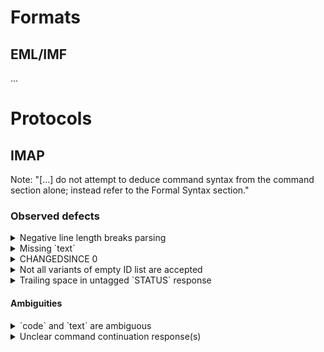 # Formats

## EML/IMF

...

# Protocols

## IMAP

Note: "[...] do not attempt to deduce command syntax from the command section alone; instead refer to the Formal Syntax section."

### Observed defects

<details>
<summary>Negative line length breaks parsing</summary>
An IMAP server tells the number of lines in a message using the `body-fld-lines` ABNF rule:

```abnf
body-fld-lines = number
number         = 1*DIGIT
                   ; Unsigned 32-bit integer
                   ; (0 <= n < 4,294,967,296)
```

According to the standard, negative values are not allowed. Still, Dovecot was observed sending `-1` breaking parsing.

* Observed in: Exchange/Dovecot (unknown)
* Reported: No
* Status: Unknown
* Comment: Also see https://github.com/emersion/go-imap/issues/534
* Proposed solution(s):
	* Accept `-1`, emit warning, and rectify to `0` (implemented in [imap-codec])
</details>

<details>
<summary>Missing `text`</summary>
Status responses in IMAP MUST have a non-empty `text` (and preceeding space).

```abnf
resp-text = ["[" resp-text-code "]" SP] text
text      = 1*TEXT-CHAR
TEXT-CHAR = <any CHAR except CR and LF>
```

It was observed that Gmail has neither the `SP` nor the `text` when using `HIGHESTMODSEQ`.

* Observed in: Gmail (Sep. 27, 2023)
* Reported: Yes
* Status: [Open](https://issuetracker.google.com/issues/289877509)
* Comment: The examples in RFC 7162 are wrong, see [errata](https://www.rfc-editor.org/errata/eid5055).
* Proposed solution(s):
	* Wait for Gmail to fix it (or comment on issue)
	* Replace with a sentinel value and log warning (implemented in [imap-codec])
	* Discard, but make sure not to reproduce the defect
</details>

<details>
<summary>CHANGEDSINCE 0</summary>

CHANGEDSINCE 0 was sent for an account on a mail server that was update to support CONDSTORE (did not have the CONDSTORE extension before). CHANGEDSINCE should have been omitted from the command.

```abnf
mod-sequence-value = 1*DIGIT
                      ;; Positive unsigned 63-bit integer
                      ;; (mod-sequence)
                      ;; (1 <= n <= 9,223,372,036,854,775,807).
```

* Observed in: iPhone Mail (16.5.1)
* Reported: Yes
* Status: Open
* Comment: None
* Proposed solution(s): None
</details>

<details>
<summary>Not all variants of empty ID list are accepted</summary>

IMAP's ID command allows `()`, and `nil` to encode an empty parameter list:

```abnf
id-params-list = "(" [field-value *(SP field-value)] ")" / nil
field-value    = string SP nstring
```

See https://github.com/modern-email/defects/issues/12#issuecomment-1841669856.

Some servers don't recognize both variants.

* Observed in: Nemesis (GMX, Web.de, ...), and Exchange (See https://github.com/modern-email/defects/issues/12#issuecomment-1845491532)
* Reported: No
* Status: Unknown
* Comment: None
* Proposed solution(s):
	* Don't send an empty ID command. Note: Proxies may require extra attention!
</details>

<details>
<summary>Trailing space in untagged `STATUS` response</summary>

See https://github.com/emersion/go-imap/issues/540

* Observed in: Exchange (outlook.office365.com:993)
* Reported: No
* Status: Unknown
* Comment: None
* Proposed solution(s):
	* Consume the trailing space (making sure not to reproduce the defect.) Implemented in [go-imap](https://github.com/emersion/go-imap/pull/541), [imap-codec](https://github.com/duesee/imap-codec/pull/468), and [Ruby](https://bugs.ruby-lang.org/issues/13649).
</details>

#### Ambiguities

<details>
<summary>`code` and `text` are ambiguous</summary>

```rust
Greeting { kind: Ok, code: None, text: "[FOO] ..." }
```

... will result in ...

```imap
* OK [FOO] ...
```

... and be interpreted like ...

```rust
Greeting { kind: Ok, code: Foo, text: "..." }
```

And ...

```rust
Greeting { kind: Ok, code: None, text: "[...]" }
```

... can't be expressed.
</details>

<details>
<summary>Unclear command continuation response(s)</summary>
Unclear when base64 is allowed in command continuation responses.

`+ Rm9vbw==` could be interpreted as `Fooo` (base64) or just `Rm9vbw==` (text).
</details>

[imap-codec]: https://github.com/duesee/imap-codec
[mox]: https://github.com/mjl-/mox
